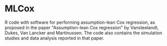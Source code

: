 # MLCox
R code with software for performing assumption-lean Cox regression, as proposed in the paper "Assumption-lean Cox regression" by Vansteelandt, Dukes, Van Lancker and Martinussen. 
The code also contains the simulation studies and data analysis reported in that paper.
